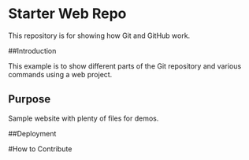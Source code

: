 # Starter Web Repo

This repository is for showing how Git and GitHub work.

##Introduction

This example is to show different parts of the Git repository and various commands using a web project.

## Purpose

Sample website with plenty of files for demos.

##Deployment

#How to Contribute